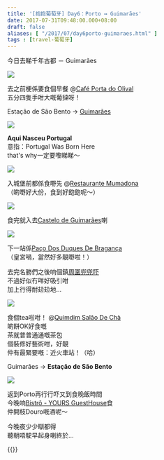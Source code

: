 ```yaml
---
title: '[抱抱葡萄牙] Day6：Porto ↔ Guimarães'
date: 2017-07-31T09:48:00.000+08:00
draft: false
aliases: [ "/2017/07/day6porto-guimaraes.html" ]
tags : [travel-葡萄牙]
---
```


今日去睇千年古都 － Guimarães  

![](/images/portugal6a.jpg)

去之前梗係要食個早餐 @[Café Porta do Olival](https://hidie.net/portugal6a/)  
五分四隻手咁大嘅葡撻呀！

  

Estação de São Bento → [Guimarães](https://hidie.net/portugal6b/)  

![](/images/portugal6b.jpg)

**Aqui Nasceu Portugal**  
意指：Portugal Was Born Here  
that's why一定要嚟睇睇～

![](/images/portugal6c1.jpg)

入城堡前都係食嘢先 @[Restaurante Mumadona](https://hidie.net/portugal6c/)  
（啲嘢好大份，食到好飽飽呢～）

![](/images/portugal6d.jpg)

食完就入去[Castelo de Guimarães](https://hidie.net/portugal6d/)喇

![](/images/portugal6e0.jpg)

下一站係[Paço Dos Duques De Bragança](https://hidie.net/portugal6e/)  
（皇宮喎，當然好多靚嘢啦！）  
  

去完名勝們之後响個鎮[周圍兜兜吓](https://hidie.net/portugal6f/)  
不過好似冇咩好吸引咁  
加上行得耐攰攰地…  
  

![](/images/portugal6g.jpg)

食個tea啦咁！ @[Quimdim Salâo De Chà](https://hidie.net/portugal6g/)  
啲餅OK好食嘅  
茶就普普通通嘅茶包  
個裝修好藝術咁，好靚  
仲有最緊要嘅：近火車站！（哈）

  
Guimarães → **Estação de São Bento**  
  
  

![](/images/portugal6h3.jpg)

返到Porto再行行吓又到食晚飯時間  
今晚响[Bistrô - YOURS GuestHouse](https://hidie.net/portugal6h/)食  
仲開枝Douro嘅酒呢～   
  
  
今晚夜少少瞓都得  
聽朝唔駛早起身喇終於...  
  

{{<portugal>}}  
